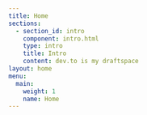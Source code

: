 ```yaml
---
title: Home
sections:
  - section_id: intro
    component: intro.html
    type: intro
    title: Intro
    content: dev.to is my draftspace
layout: home
menu:
  main:
    weight: 1
    name: Home
---
```

